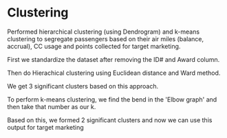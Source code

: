 # Clustering
Performed hierarchical clustering (using Dendrogram) and k-means clustering to segregate passengers based on their air miles (balance, accrual), CC usage and points collected for target marketing.

First we standardize the dataset after removing the ID# and Award column. 

Then do Hierachical clustering using Euclidean distance and Ward method.

We get 3 significant clusters based on this approach. 

To perform k-means clustering, we find the bend in the 'Elbow graph' and then take that number as our k. 

Based on this, we formed 2 significant clusters and now we can use this output for target marketing
